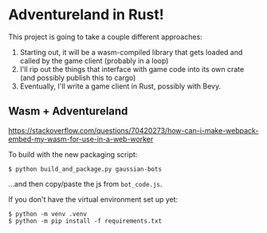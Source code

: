 Adventureland in Rust!
===

This project is going to take a couple different approaches:
1. Starting out, it will be a wasm-compiled library that gets loaded and called by the game client (probably in a loop)
2. I'll rip out the things that interface with game code into its own crate (and possibly publish this to cargo)
3. Eventually, I'll write a game client in Rust, possibly with Bevy.

Wasm + Adventureland
---

https://stackoverflow.com/questions/70420273/how-can-i-make-webpack-embed-my-wasm-for-use-in-a-web-worker 

To build with the new packaging script:
```
$ python build_and_package.py gaussian-bots
```
...and then copy/paste the js from `bot_code.js`.

If you don't have the virtual environment set up yet:
```
$ python -m venv .venv
$ python -m pip install -f requirements.txt
```